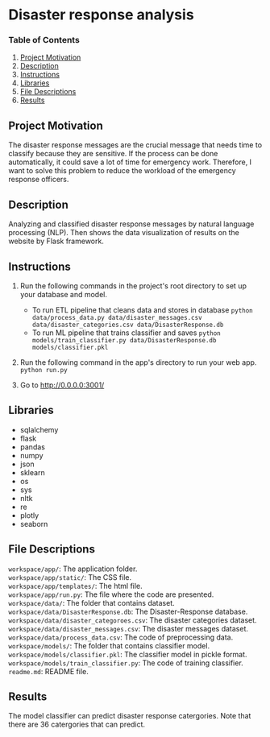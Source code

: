 # Disaster response analysis
### Table of Contents 
1. [Project Motivation](#Project-Motivation)
2. [Description](#Description)
3. [Instructions](#Instructions)
4. [Libraries](#Libraries)
5. [File Descriptions](#File-Descriptions)
6. [Results](#Results)

## Project Motivation
The disaster response messages are the crucial message that needs time to classify because they are sensitive. If the process can be done automatically, it could save a lot of time for emergency work. Therefore, I want to solve this problem to reduce the workload of the emergency response officers.

## Description
Analyzing and classified disaster response messages by natural language processing (NLP). Then shows the data visualization of results on the website by Flask framework.

## Instructions
1. Run the following commands in the project's root directory to set up your database and model.

    - To run ETL pipeline that cleans data and stores in database
        `python data/process_data.py data/disaster_messages.csv data/disaster_categories.csv data/DisasterResponse.db`
    - To run ML pipeline that trains classifier and saves
        `python models/train_classifier.py data/DisasterResponse.db models/classifier.pkl`

2. Run the following command in the app's directory to run your web app.
    `python run.py`

3. Go to http://0.0.0.0:3001/

## Libraries
* sqlalchemy
* flask
* pandas
* numpy
* json
* sklearn
* os
* sys
* nltk
* re
* plotly
* seaborn

## File Descriptions
```workspace/app/```: The application folder. <br/>
```workspace/app/static/```: The CSS file. <br/>
```workspace/app/templates/```: The html file. <br/>
```workspace/app/run.py```: The file where the code are presented. <br/>
```workspace/data/```: The folder that contains dataset. <br/>
```workspace/data/DisasterResponse.db```: The Disaster-Response database. <br/>
```workspace/data/disaster_categoroes.csv```: The disaster categories dataset. <br/>
```workspace/data/disaster_messages.csv```: The disaster messages dataset. <br/>
```workspace/data/process_data.csv```: The code of preprocessing data. <br/>
```workspace/models/```: The folder that contains classifier model. <br/>
```workspace/models/classifier.pkl```: The classifier model in pickle format. <br/>
```workspace/models/train_classifier.py```: The code of training classifier. <br/>
```readme.md```: README file. <br/>

## Results
The model classifier can predict disaster response catergories. Note that there are 36 catergories that can predict. 
